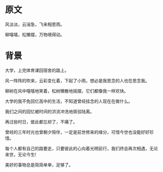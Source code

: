 # 原文

风淡淡，云湍急，飞来相思雨。

柳嘻嘻，松懒摆，万物境得动。

# 背景

大学，上完体育课回宿舍的路上。

风一阵阵的吹来，云彩变化着，下起了小雨，想必是我思念的人也在思念我。

柳树在风中嘻嘻地笑着，松树懒散地摇摆，它们都像我一样欢快。

大学的我不免回忆高中的生活，不知道曾经挂念的人现在在做什么。

我们之间的回忆被时间的洪流冲洗地斑驳陆离。

再过些时日，彼此都忘却了，不痛了。

曾经的三年时光也曾朝夕陪伴，一定是前世修来的缘分，可惜今世也没能好好珍惜。

每个人都有自己的路要走，只要彼此的心向着光明前行，我们终会再次相遇，无论来世，无论今生!

美好的事物总是简简单单，足够了。